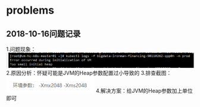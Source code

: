 # problems
## 2018-10-16问题记录
1.问题现象：![问题现象](https://github.com/zhanlu0729/problems/blob/master/images/20181016-jvm-args-error.png "问题现象")
2.原因分析：怀疑可能是JVM的Heap参数配置过小导致的
3.排查截图：![排查截图](https://github.com/zhanlu0729/problems/blob/master/images/20181016-jvm-args-error-analyse.png "排查截图")
4.解决方案：给JVM的Heap参数加上单位即可
